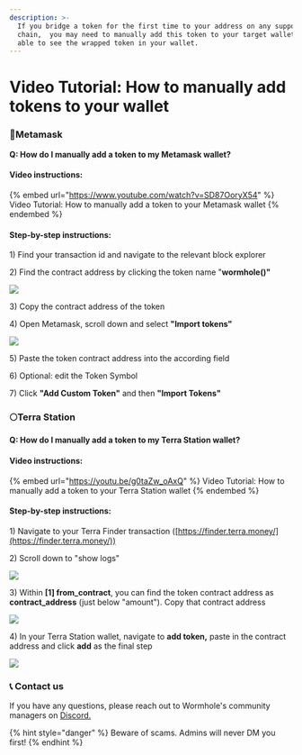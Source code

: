 ```yaml
---
description: >-
  If you bridge a token for the first time to your address on any supported
  chain,  you may need to manually add this token to your target wallet to be
  able to see the wrapped token in your wallet.
---
```


# Video Tutorial: How to manually add tokens to your wallet

### 🦊Metamask

**Q: How do I manually add a token to my Metamask wallet?**

#### Video instructions:

{% embed url="https://www.youtube.com/watch?v=SD87OoryX54" %}
Video Tutorial: How to manually add a token to your Metamask wallet
{% endembed %}

#### Step-by-step instructions:

1\) Find your transaction id and navigate to the relevant block explorer

2\) Find the contract address by clicking the token name "**wormhole()"**

![](<.gitbook/assets/Bildschirmfoto 2021-11-29 um 16.37.29.png>)

3\) Copy the contract address of the token

4\) Open Metamask, scroll down and select **"Import tokens"**

![](<.gitbook/assets/Bildschirmfoto 2021-11-29 um 16.38.46.png>)

5\) Paste the token contract address into the according field

6\) Optional: edit the Token Symbol

7\) Click **"Add Custom Token"** and then **"Import Tokens"**

### 🌕Terra Station

**Q: How do I manually add a token to my Terra Station wallet?**

#### Video instructions:

{% embed url="https://youtu.be/g0taZw_oAxQ" %}
Video Tutorial: How to manually add a token to your Terra Station wallet
{% endembed %}

#### Step-by-step instructions:

1\) Navigate to your Terra Finder transaction ([https://finder.terra.money/](https://finder.terra.money/))

2\) Scroll down to "show logs"

![](<.gitbook/assets/Bildschirmfoto 2021-11-29 um 16.40.56 (1).png>)

3\) Within **\[1] from\_contract**, you can find the token contract address as **contract\_address** (just below "amount"). Copy that contract address

![](<.gitbook/assets/Bildschirmfoto 2021-11-29 um 16.40.33.png>)

4\) In your Terra Station wallet, navigate to **add token,** paste in the contract address and click **add** as the final step

![](<.gitbook/assets/Bildschirmfoto 2021-11-29 um 16.53.22.png>)

### 📞 Contact us

If you have any questions, please reach out to Wormhole's community managers on [Discord.](https://discord.gg/wormholecrypto)

{% hint style="danger" %}
Beware of scams. Admins will never DM you first!
{% endhint %}
